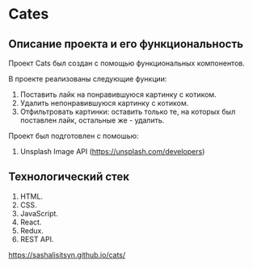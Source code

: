 # Cates

## Описание проекта и его функциональность

Проект Cats был создан с помощью функциональных компонентов.

В проекте реализованы следующие функции:

1. Поставить лайк на понравившуюся картинку с котиком.
2. Удалить непонравившуюся картинку с котиком.
3. Отфильтровать картинки: оставить только те, на которых был поставлен лайк, остальные же - удалить.

Проект был подготовлен с помошью:

1. Unsplash Image API (https://unsplash.com/developers)

## Технологический стек

1. HTML.
2. CSS.
3. JavaScript.
4. React.
5. Redux.
6. REST API.

https://sashalisitsyn.github.io/cats/
